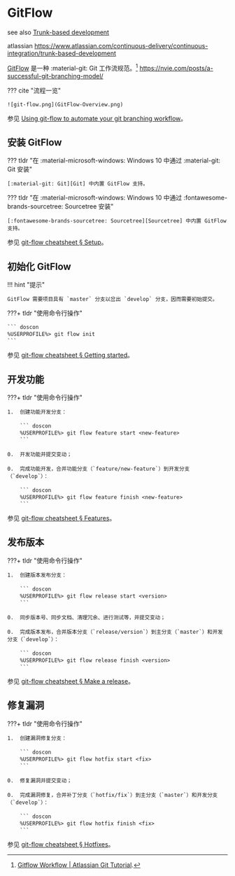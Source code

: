 # GitFlow

see also [Trunk-based development](https://trunkbaseddevelopment.com/)

atlassian <https://www.atlassian.com/continuous-delivery/continuous-integration/trunk-based-development>


[GitFlow] 是一种 :material-git: Git 工作流规范。[^GitFlow on Atlassian]
<https://nvie.com/posts/a-successful-git-branching-model/>

??? cite "流程一览"

    ![git-flow.png](GitFlow-Overview.png)

参见 [Using git-flow to automate your git branching workflow](https://jeffkreeftmeijer.com/git-flow/)。

## 安装 GitFlow

??? tldr "在 :material-microsoft-windows: Windows 10 中通过 :material-git: Git 安装"

    [:material-git: Git][Git] 中内置 GitFlow 支持。

??? tldr "在 :material-microsoft-windows: Windows 10 中通过 :fontawesome-brands-sourcetree: Sourcetree 安装"

    [:fontawesome-brands-sourcetree: Sourcetree][Sourcetree] 中内置 GitFlow 支持。

参见 [git-flow cheatsheet § Setup](https://danielkummer.github.io/git-flow-cheatsheet/index.html#setup)。

## 初始化 GitFlow

!!! hint "提示"

    GitFlow 需要项目具有 `master` 分支以岔出 `develop` 分支，因而需要初始提交。

???+ tldr "使用命令行操作"

    ``` doscon
    %USERPROFILE%> git flow init
    ```

参见 [git-flow cheatsheet § Getting started](https://danielkummer.github.io/git-flow-cheatsheet/index.html#getting_started)。

## 开发功能

???+ tldr "使用命令行操作"

    1.  创建功能开发分支：

        ``` doscon
        %USERPROFILE%> git flow feature start <new-feature>
        ```

    0.  开发功能并提交变动；

    0.  完成功能开发，合并功能分支（`feature/new-feature`）到开发分支（`develop`）：

        ``` doscon
        %USERPROFILE%> git flow feature finish <new-feature>
        ```

参见 [git-flow cheatsheet § Features](https://danielkummer.github.io/git-flow-cheatsheet/index.html#features)。

## 发布版本

???+ tldr "使用命令行操作"

    1.  创建版本发布分支：

        ``` doscon
        %USERPROFILE%> git flow release start <version>
        ```

    0.  同步版本号、同步文档、清理冗余、进行测试等，并提交变动；

    0.  完成版本发布，合并版本分支（`release/version`）到主分支（`master`）和开发分支（`develop`）：

        ``` doscon
        %USERPROFILE%> git flow release finish <version>
        ```

参见 [git-flow cheatsheet § Make a release](https://danielkummer.github.io/git-flow-cheatsheet/index.html#release)。

## 修复漏洞

???+ tldr "使用命令行操作"

    1.  创建漏洞修复分支：

        ``` doscon
        %USERPROFILE%> git flow hotfix start <fix>
        ```

    0.  修复漏洞并提交变动；

    0.  完成漏洞修复，合并补丁分支（`hotfix/fix`）到主分支（`master`）和开发分支（`develop`）：

        ``` doscon
        %USERPROFILE%> git flow hotfix finish <fix>
        ```

参见 [git-flow cheatsheet § Hotfixes](https://danielkummer.github.io/git-flow-cheatsheet/index.html#hotfixes)。

<!----------------------------------------------------------------------------->

[^GitFlow on Atlassian]: [Gitflow Workflow | Atlassian Git Tutorial](https://www.atlassian.com/git/tutorials/comparing-workflows/gitflow-workflow).

[Git]:        <https://git-scm.com/>
[GitFlow]:    <https://github.com/nvie/gitflow> 
[Sourcetree]: <https://www.sourcetreeapp.com/>
